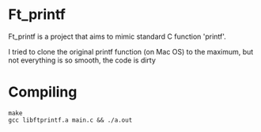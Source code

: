 # Ft_printf
Ft_printf is a project that aims to mimic standard C function 'printf'.

I tried to clone the original printf function (on Mac OS) to the maximum, but not everything is so smooth, the code is dirty
# Compiling
```
make
gcc libftprintf.a main.c && ./a.out
```
